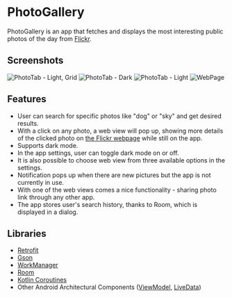 # PhotoGallery
PhotoGallery is an app that fetches and displays the most interesting public photos of the day from [Flickr](https://www.flickr.com).
 
 ## Screenshots
 ![PhotoTab - Light, Grid](screenshots/PhotoTab%20-%20Light,%20Grid.jpg)
 ![PhotoTab - Dark](screenshots/PhotoTab%20-%20Dark.jpg)
 ![PhotoTab - Light](screenshots/PhotoTab%20-%20Light.jpg)
 ![WebPage](screenshots/WebPage.jpg)

 ## Features
 * User can search for specific photos like "dog" or "sky" and get desired results.
 * With a click on any photo, a web view will pop up, showing more details of the clicked photo on [the Flickr webpage](https://www.flickr.com) while still on the app.
 * Supports dark mode.
 * In the app settings, user can toggle dark mode on or off.
 * It is also possible to choose web view from three available options in the settings.
 * Notification pops up when there are new pictures but the app is not currently in use.
 * With one of the web views comes a nice functionality - sharing photo link through any other app.
 * The app stores user's search history, thanks to Room, which is displayed in a dialog.

 ## Libraries
  * [Retrofit](https://github.com/square/retrofit)
  * [Gson](https://github.com/google/gson)
  * [WorkManager](https://developer.android.com/topic/libraries/architecture/workmanager)
  * [Room](https://developer.android.com/jetpack/androidx/releases/room)
  * [Kotlin Coroutines](https://developer.android.com/kotlin/coroutines)
  * Other Android Architectural Components ([ViewModel](https://developer.android.com/topic/libraries/architecture/viewmodel), [LiveData](https://developer.android.com/topic/libraries/architecture/livedata))
